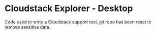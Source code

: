 # Cloudstack Explorer - Desktop

Code used to write a Cloudstack support tool, git repo has been reset to remove sensitive data.
